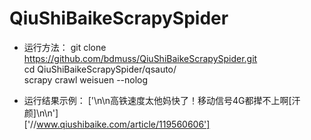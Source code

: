 # QiuShiBaikeScrapySpider
* 运行方法：
git clone https://github.com/bdmuss/QiuShiBaikeScrapySpider.git  
cd QiuShiBaikeScrapySpider/qsauto/  
scrapy crawl weisuen --nolog

* 运行结果示例：
['\n\n高铁速度太他妈快了！移动信号4G都撵不上啊[汗颜]\n\n']  
['//www.qiushibaike.com/article/119560606']
